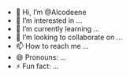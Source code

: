 - 👋 Hi, I’m @Alcodeene
- 👀 I’m interested in ...
- 🌱 I’m currently learning ...
- 💞️ I’m looking to collaborate on ...
- 📫 How to reach me ...
- 😄 Pronouns: ...
- ⚡ Fun fact: ...

<!---
Alcodeene/Alcodeene is a ✨ special ✨ repository because its `README.md` (this file) appears on your GitHub profile.
You can click the Preview link to take a look at your changes.
--->
